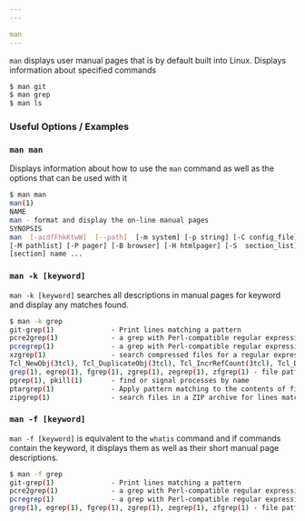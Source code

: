 ```yaml
---
---

man
---
```

`man` displays user manual pages that is by default built into Linux. Displays information about specified commands

~~~ bash
$ man git
$ man grep
$ man ls
~~~

<!--more-->

### Useful Options / Examples

### `man man`

Displays information about how to use the `man` command as well as the options that can be used with it

~~~ bash
$ man man
man(1)                                                                  
NAME
man - format and display the on-line manual pages
SYNOPSIS
man  [-acdfFhkKtwW]  [--path]  [-m system] [-p string] [-C config_file]
[-M pathlist] [-P pager] [-B browser] [-H htmlpager] [-S  section_list]
[section] name ...
~~~


### `man -k [keyword]`

 `man -k [keyword]` searches all descriptions in manual pages for keyword and display any matches found.

~~~ bash
$ man -k grep
git-grep(1)              - Print lines matching a pattern
pcre2grep(1)             - a grep with Perl-compatible regular expressions
pcregrep(1)              - a grep with Perl-compatible regular expressions
xzgrep(1)                - search compressed files for a regular expression
Tcl_NewObj(3tcl), Tcl_DuplicateObj(3tcl), Tcl_IncrRefCount(3tcl), Tcl_DecrRefCount(3tcl), Tcl_IsShared(3tcl), Tcl_InvalidateStringRep(3tcl) - manipulate Tcl objects
grep(1), egrep(1), fgrep(1), zgrep(1), zegrep(1), zfgrep(1) - file pattern searcher
pgrep(1), pkill(1)       - find or signal processes by name
ptargrep(1)              - Apply pattern matching to the contents of files in a tar archive
zipgrep(1)               - search files in a ZIP archive for lines matching a pattern
~~~

### `man -f [keyword]`

`man -f [keyword]` is equivalent to the `whatis` command and if commands contain the keyword, it displays them as well as their short manual page descriptions.

~~~ bash
$ man -f grep
git-grep(1)              - Print lines matching a pattern
pcre2grep(1)             - a grep with Perl-compatible regular expressions
pcregrep(1)              - a grep with Perl-compatible regular expressions
grep(1), egrep(1), fgrep(1), zgrep(1), zegrep(1), zfgrep(1) - file pattern searcher
~~~

